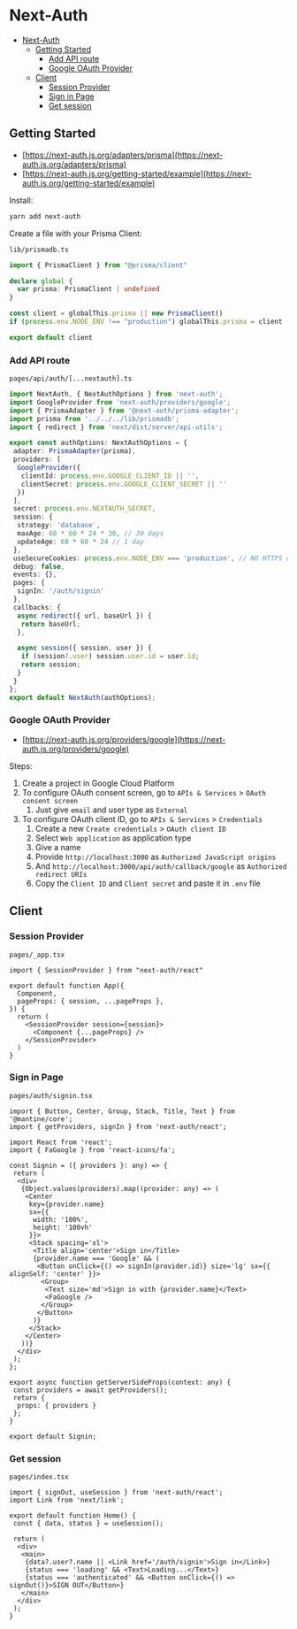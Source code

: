 # Next-Auth

- [Next-Auth](#next-auth)
	- [Getting Started](#getting-started)
		- [Add API route](#add-api-route)
		- [Google OAuth Provider](#google-oauth-provider)
	- [Client](#client)
		- [Session Provider](#session-provider)
		- [Sign in Page](#sign-in-page)
		- [Get session](#get-session)

## Getting Started

- [https://next-auth.js.org/adapters/prisma](https://next-auth.js.org/adapters/prisma)
- [https://next-auth.js.org/getting-started/example](https://next-auth.js.org/getting-started/example)

Install:

```bash
yarn add next-auth
```

Create a file with your Prisma Client:

`lib/prismadb.ts`

```typescript
import { PrismaClient } from "@prisma/client"

declare global {
  var prisma: PrismaClient | undefined
}

const client = globalThis.prisma || new PrismaClient()
if (process.env.NODE_ENV !== "production") globalThis.prisma = client

export default client
```

### Add API route

`pages/api/auth/[...nextauth].ts`

```typescript
import NextAuth, { NextAuthOptions } from 'next-auth';
import GoogleProvider from 'next-auth/providers/google';
import { PrismaAdapter } from '@next-auth/prisma-adapter';
import prisma from '../../../lib/prismadb';
import { redirect } from 'next/dist/server/api-utils';

export const authOptions: NextAuthOptions = {
 adapter: PrismaAdapter(prisma),
 providers: [
  GoogleProvider({
   clientId: process.env.GOOGLE_CLIENT_ID || '',
   clientSecret: process.env.GOOGLE_CLIENT_SECRET || ''
  })
 ],
 secret: process.env.NEXTAUTH_SECRET,
 session: {
  strategy: 'database',
  maxAge: 60 * 60 * 24 * 30, // 30 days
  updateAge: 60 * 60 * 24 // 1 day
 },
 useSecureCookies: process.env.NODE_ENV === 'production', // NO HTTPS on localhost
 debug: false,
 events: {},
 pages: {
  signIn: '/auth/signin'
 },
 callbacks: {
  async redirect({ url, baseUrl }) {
   return baseUrl;
  },

  async session({ session, user }) {
   if (session?.user) session.user.id = user.id;
   return session;
  }
 }
};
export default NextAuth(authOptions);
```

### Google OAuth Provider

- [https://next-auth.js.org/providers/google](https://next-auth.js.org/providers/google)

Steps:

1. Create a project in Google Cloud Platform
2. To configure OAuth consent screen, go to `APIs & Services` > `OAuth consent screen`
   1. Just give `email` and user type as `External`
3. To configure OAuth client ID, go to `APIs & Services` > `Credentials`
   1. Create a new `Create credentials` > `OAuth client ID`
   2. Select `Web application` as application type
   3. Give a name
   4. Provide `http://localhost:3000` as `Authorized JavaScript origins`
   5. And `http://localhost:3000/api/auth/callback/google` as `Authorized redirect URIs`
   6. Copy the `Client ID` and `Client secret` and paste it in `.env` file

## Client

### Session Provider

`pages/_app.tsx`

```tsx
import { SessionProvider } from "next-auth/react"

export default function App({
  Component,
  pageProps: { session, ...pageProps },
}) {
  return (
    <SessionProvider session={session}>
      <Component {...pageProps} />
    </SessionProvider>
  )
}
```

### Sign in Page

`pages/auth/signin.tsx`

```tsx
import { Button, Center, Group, Stack, Title, Text } from '@mantine/core';
import { getProviders, signIn } from 'next-auth/react';

import React from 'react';
import { FaGoogle } from 'react-icons/fa';

const Signin = ({ providers }: any) => {
 return (
  <div>
   {Object.values(providers).map((provider: any) => (
    <Center
     key={provider.name}
     sx={{
      width: '100%',
      height: '100vh'
     }}>
     <Stack spacing='xl'>
      <Title align='center'>Sign in</Title>
      {provider.name === 'Google' && (
       <Button onClick={() => signIn(provider.id)} size='lg' sx={{ alignSelf: 'center' }}>
        <Group>
         <Text size='md'>Sign in with {provider.name}</Text>
         <FaGoogle />
        </Group>
       </Button>
      )}
     </Stack>
    </Center>
   ))}
  </div>
 );
};

export async function getServerSideProps(context: any) {
 const providers = await getProviders();
 return {
  props: { providers }
 };
}

export default Signin;
```

### Get session

`pages/index.tsx`

```tsx
import { signOut, useSession } from 'next-auth/react';
import Link from 'next/link';

export default function Home() {
 const { data, status } = useSession();

 return (
  <div>
   <main>
    {data?.user?.name || <Link href='/auth/signin'>Sign in</Link>}
    {status === 'loading' && <Text>Loading...</Text>}
    {status === 'authenticated' && <Button onClick={() => signOut()}>SIGN OUT</Button>}
   </main>
  </div>
 );
}
```


